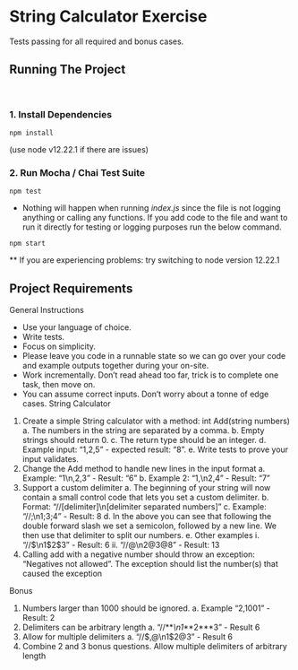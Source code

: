 # String Calculator Exercise

Tests passing for all required and bonus cases.

## Running The Project

</br>

### 1. Install Dependencies

```
npm install
```

(use node v12.22.1 if there are issues)

### 2. Run Mocha / Chai Test Suite

```
npm test
```

-   Nothing will happen when running <em>index.js </em>since the file is not logging anything or calling any functions. If you add code to the file and want to run it directly for testing or logging purposes run the below command.

```
npm start
```

\*\* If you are experiencing problems: try switching to node version 12.22.1

## Project Requirements

General Instructions

-   Use your language of choice.
-   Write tests.
-   Focus on simplicity.
-   Please leave you code in a runnable state so we can go over your code and example outputs together during your on-site.
-   Work incrementally. Don’t read ahead too far, trick is to complete one task, then move on.
-   You can assume correct inputs. Don’t worry about a tonne of edge cases.
    String Calculator

1. Create a simple String calculator with a method: int Add(string numbers) a. The numbers in the string are separated by a comma.
   b. Empty strings should return 0.
   c. The return type should be an integer.
   d. Example input: “1,2,5” - expected result: “8”.
   e. Write tests to prove your input validates.
2. Change the Add method to handle new lines in the input format
   a. Example: “1\n,2,3” - Result: “6”
   b. Example 2: “1,\n2,4” - Result: “7”
3. Support a custom delimiter
   a. The beginning of your string will now contain a small control code that lets you set a custom delimiter.
   b. Format: “//[delimiter]\n[delimiter separated numbers]”
   c. Example: “//;\n1;3;4” - Result: 8
   d. In the above you can see that following the double forward slash we set a semicolon, followed by a new line. We then use that delimiter to split our numbers.
   e. Other examples
   i. “//$\n1$2$3” - Result: 6
   ii. “//@\n2@3@8” - Result: 13
4. Calling add with a negative number should throw an exception: “Negatives not allowed”. The exception should list the number(s) that caused the exception

Bonus

1. Numbers larger than 1000 should be ignored.
   a. Example “2,1001” - Result: 2
2. Delimiters can be arbitrary length
   a. “//**_\n1_**2\*\*\*3” - Result 6
3. Allow for multiple delimiters
   a. “//$,@\n1$2@3” - Result 6
4. Combine 2 and 3 bonus questions. Allow multiple delimiters of arbitrary length
